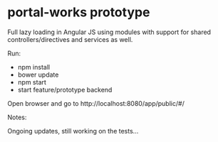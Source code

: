 # portal-works prototype

Full lazy loading in Angular JS using modules with support for shared controllers/directives and services as well.

Run:

- npm install
- bower update
- npm start
- start feature/prototype backend

Open browser and go to http://localhost:8080/app/public/#/

Notes: 

Ongoing updates, still working on the tests...